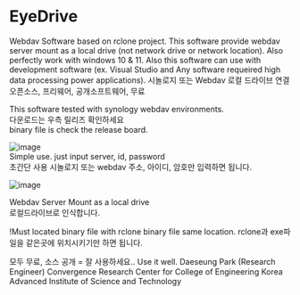 # EyeDrive
Webdav Software based on rclone project. This software provide webdav server mount as a local drive (not network drive or network location). Also perfectly work with windows 10 &amp; 11. Also this software can use with development software (ex. Visual Studio and Any software requeired high data processing power applications).
시놀로지 또는 Webdav 로컬 드라이브 연결
오픈소스, 프리웨어, 공개소프트웨어, 무료

This software tested with synology webdav environments.  
다운로드는 우측 릴리즈 확인하세요  
binary file is check the release board.  

![image](https://github.com/UniverseMaker/EyeDrive/assets/14816515/a70c7a72-cf11-4980-8772-4629ef6ce5c1)  
Simple use. just input server, id, password  
초간단 사용 시놀로지 또는 webdav 주소, 아이디, 암호만 입력하면 됩니다.  

![image](https://github.com/UniverseMaker/EyeDrive/assets/14816515/160cc99b-56dd-42cc-b1fc-7c1aced3eeab)  

Webdav Server Mount as a local drive  
로컬드라이브로 인식합니다.  

!Must located binary file with rclone binary file same location.
rclone과 exe파일을 같은곳에 위치시키기만 하면 됩니다.

모두 무료, 소스 공개 = 잘 사용하세요..
Use it well.
Daeseung Park (Research Engineer)
Convergence Research Center for College of Engineering
Korea Advanced Institute of Science and Technology
